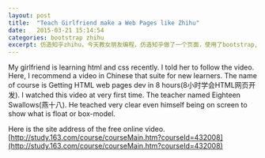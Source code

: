 ```yaml
---
layout: post
title:  "Teach Girlfriend make a Web Pages like Zhihu"
date:   2015-03-21 15:14:54
categories: bootstrap zhihu
excerpt: 仿造知乎zhihu，今天教女朋友编程，仿造知乎做了一个页面，使用了bootstrap, html, css
---
```


My girlfriend is learning html and css recently. I told her to follow the video. Here, I recommend a video in Chinese that suite for new learners. The name of course is Getting HTML web pages dev in 8 hours(8小时学会HTML网页开发). I watched this video at very first time. The teacher named Eighteen Swallows(燕十八). He teached very clear even himself being on screen to show what is float or box-model.    

Here is the site address of the free online video.   
[http://study.163.com/course/courseMain.htm?courseId=432008](http://study.163.com/course/courseMain.htm?courseId=432008)   
